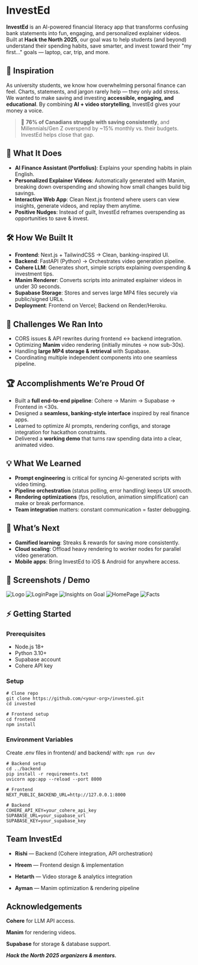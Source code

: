 # InvestEd

**InvestEd** is an AI-powered financial literacy app that transforms confusing bank statements into fun, engaging, and personalized explainer videos.  
Built at **Hack the North 2025**, our goal was to help students (and beyond) understand their spending habits, save smarter, and invest toward their "my first..." goals — laptop, car, trip, and more.



## 🚀 Inspiration
As university students, we know how overwhelming personal finance can feel. Charts, statements, and jargon rarely help — they only add stress.  
We wanted to make saving and investing **accessible, engaging, and educational**. By combining **AI + video storytelling**, InvestEd gives your money a voice.

> 🧾 **76% of Canadians struggle with saving consistently**, and Millennials/Gen Z overspend by ~15% monthly vs. their budgets.  
InvestEd helps close that gap.


## 🤖 What It Does
- **AI Finance Assistant (Portfolius)**: Explains your spending habits in plain English.  
- **Personalized Explainer Videos**: Automatically generated with Manim, breaking down overspending and showing how small changes build big savings.  
- **Interactive Web App**: Clean Next.js frontend where users can view insights, generate videos, and replay them anytime.  
- **Positive Nudges**: Instead of guilt, InvestEd reframes overspending as opportunities to save & invest.  


## 🛠️ How We Built It
- **Frontend**: Next.js + TailwindCSS → Clean, banking-inspired UI.  
- **Backend**: FastAPI (Python) → Orchestrates video generation pipeline.  
- **Cohere LLM**: Generates short, simple scripts explaining overspending & investment tips.  
- **Manim Renderer**: Converts scripts into animated explainer videos in under 30 seconds.  
- **Supabase Storage**: Stores and serves large MP4 files securely via public/signed URLs.  
- **Deployment**: Frontend on Vercel; Backend on Render/Heroku.  


## 🧗 Challenges We Ran Into
- CORS issues & API rewrites during frontend ↔ backend integration.  
- Optimizing **Manim** video rendering (initially minutes → now sub-30s).  
- Handling **large MP4 storage & retrieval** with Supabase.  
- Coordinating multiple independent components into one seamless pipeline.  


## 🏆 Accomplishments We’re Proud Of
- Built a **full end-to-end pipeline**: Cohere → Manim → Supabase → Frontend in <30s.  
- Designed a **seamless, banking-style interface** inspired by real finance apps.  
- Learned to optimize AI prompts, rendering configs, and storage integration for hackathon constraints.  
- Delivered a **working demo** that turns raw spending data into a clear, animated video.  


## 💡 What We Learned
- **Prompt engineering** is critical for syncing AI-generated scripts with video timing.  
- **Pipeline orchestration** (status polling, error handling) keeps UX smooth.  
- **Rendering optimizations** (fps, resolution, animation simplification) can make or break performance.  
- **Team integration** matters: constant communication = faster debugging.  


## 🔮 What’s Next
- **Gamified learning**: Streaks & rewards for saving more consistently.  
- **Cloud scaling**: Offload heavy rendering to worker nodes for parallel video generation.  
- **Mobile apps**: Bring InvestEd to iOS & Android for anywhere access.  


## 📸 Screenshots / Demo
 ![Logo](/frontend/public/images/InvestEd_Wide_logo.png)
 ![LoginPage](/frontend/public/images/InvestedLogIn.jpg)
 ![Insights on Goal](/frontend/public/images/DreamLaptop.png)
 ![HomePage](/frontend/public/images/InvestedHomePage.jpg)
 ![Facts](/frontend/public/images/FunFacts.png)




## ⚡ Getting Started

### Prerequisites
- Node.js 18+  
- Python 3.10+  
- Supabase account  
- Cohere API key  

### Setup
```
# Clone repo
git clone https://github.com/<your-org>/invested.git
cd invested

# Frontend setup
cd frontend
npm install
```

### Environment Variables

Create .env files in frontend/ and backend/ with:
```npm run dev```
```
# Backend setup
cd ../backend
pip install -r requirements.txt
uvicorn app:app --reload --port 8000
```
```
# Frontend
NEXT_PUBLIC_BACKEND_URL=http://127.0.0.1:8000
```
```
# Backend
COHERE_API_KEY=your_cohere_api_key
SUPABASE_URL=your_supabase_url
SUPABASE_KEY=your_supabase_key
```

## Team InvestEd

- **Rishi** — Backend (Cohere integration, API orchestration)

- **Hreem** — Frontend design & implementation

- **Hetarth** — Video storage & analytics integration

- **Ayman** — Manim optimization & rendering pipeline

## Acknowledgements

**Cohere**
 for LLM API access.

**Manim**
 for rendering videos.

**Supabase**
 for storage & database support.

***Hack the North 2025 organizers & mentors.***
